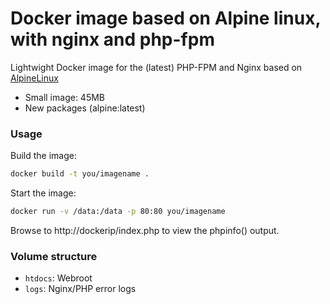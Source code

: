 # Docker image based on Alpine linux, with nginx and php-fpm

Lightwight Docker image for the (latest) PHP-FPM and Nginx based on [AlpineLinux](http://alpinelinux.org)

* Small image: 45MB
* New packages (alpine:latest)
  
### Usage
Build the image:
```bash
docker build -t you/imagename .
```
Start the image:
```bash
docker run -v /data:/data -p 80:80 you/imagename
```

Browse to http://dockerip/index.php to view the phpinfo() output.

### Volume structure

* `htdocs`: Webroot
* `logs`: Nginx/PHP error logs
